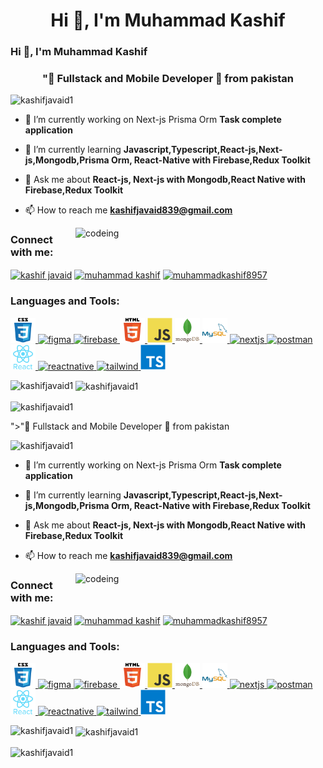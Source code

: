 <h1 align="center">Hi 👋, I'm Muhammad Kashif</h1>
<h3 align="center <h1 align="center">Hi 👋, I'm Muhammad Kashif</h1>
<h3 align="center">"🚀 Fullstack and Mobile Developer 📱 from pakistan</h3>

<p align="left animation: typing 3s steps(10) infinite, cursor .4s step-end infinite alternate;"> <img src="https://komarev.com/ghpvc/?username=kashifjavaid1&label=Profile%20views&color=0e75b6&style=flat" alt="kashifjavaid1" /> </p>

- 🔭 I’m currently working on Next-js Prisma Orm **Task complete application**

- 🌱 I’m currently learning **Javascript,Typescript,React-js,Next-js,Mongodb,Prisma Orm, React-Native with Firebase,Redux Toolkit**

- 💬 Ask me about **React-js, Next-js with Mongodb,React Native with Firebase,Redux Toolkit**

- 📫 How to reach me **kashifjavaid839@gmail.com**

<img align="right" src="https://res.cloudinary.com/practicaldev/image/fetch/s--7uXrM6C1--/c_limit%2Cf_auto%2Cfl_progressive%2Cq_66%2Cw_800/https://dev-to-uploads.s3.amazonaws.com/uploads/articles/1jsj8dy2kxbmgio1tegl.gif" alt="codeing" width="400">   

<h3 align="left">Connect with me:</h3>
<p align="left">
<a href="https://linkedin.com/in/kashif javaid" target="blank"><img align="center" src="https://raw.githubusercontent.com/rahuldkjain/github-profile-readme-generator/master/src/images/icons/Social/linked-in-alt.svg" alt="kashif javaid" height="30" width="40" /></a>
<a href="https://fb.com/muhammad kashif" target="blank"><img align="center" src="https://raw.githubusercontent.com/rahuldkjain/github-profile-readme-generator/master/src/images/icons/Social/facebook.svg" alt="muhammad kashif" height="30" width="40" /></a>
<a href="https://instagram.com/muhammadkashif8957" target="blank"><img align="center" src="https://raw.githubusercontent.com/rahuldkjain/github-profile-readme-generator/master/src/images/icons/Social/instagram.svg" alt="muhammadkashif8957" height="30" width="40" /></a>
</p>

<h3 align="left">Languages and Tools:</h3>
<p align="left"> <a href="https://www.w3schools.com/css/" target="_blank" rel="noreferrer"> <img src="https://raw.githubusercontent.com/devicons/devicon/master/icons/css3/css3-original-wordmark.svg" alt="css3" width="40" height="40"/> </a> <a href="https://www.figma.com/" target="_blank" rel="noreferrer"> <img src="https://www.vectorlogo.zone/logos/figma/figma-icon.svg" alt="figma" width="40" height="40"/> </a> <a href="https://firebase.google.com/" target="_blank" rel="noreferrer"> <img src="https://www.vectorlogo.zone/logos/firebase/firebase-icon.svg" alt="firebase" width="40" height="40"/> </a> <a href="https://www.w3.org/html/" target="_blank" rel="noreferrer"> <img src="https://raw.githubusercontent.com/devicons/devicon/master/icons/html5/html5-original-wordmark.svg" alt="html5" width="40" height="40"/> </a> <a href="https://developer.mozilla.org/en-US/docs/Web/JavaScript" target="_blank" rel="noreferrer"> <img src="https://raw.githubusercontent.com/devicons/devicon/master/icons/javascript/javascript-original.svg" alt="javascript" width="40" height="40"/> </a> <a href="https://www.mongodb.com/" target="_blank" rel="noreferrer"> <img src="https://raw.githubusercontent.com/devicons/devicon/master/icons/mongodb/mongodb-original-wordmark.svg" alt="mongodb" width="40" height="40"/> </a> <a href="https://www.mysql.com/" target="_blank" rel="noreferrer"> <img src="https://raw.githubusercontent.com/devicons/devicon/master/icons/mysql/mysql-original-wordmark.svg" alt="mysql" width="40" height="40"/> </a> <a href="https://nextjs.org/" target="_blank" rel="noreferrer"> <img src="https://cdn.worldvectorlogo.com/logos/nextjs-2.svg" alt="nextjs" width="40" height="40"/> </a> <a href="https://postman.com" target="_blank" rel="noreferrer"> <img src="https://www.vectorlogo.zone/logos/getpostman/getpostman-icon.svg" alt="postman" width="40" height="40"/> </a> <a href="https://reactjs.org/" target="_blank" rel="noreferrer"> <img src="https://raw.githubusercontent.com/devicons/devicon/master/icons/react/react-original-wordmark.svg" alt="react" width="40" height="40"/> </a> <a href="https://reactnative.dev/" target="_blank" rel="noreferrer"> <img src="https://reactnative.dev/img/header_logo.svg" alt="reactnative" width="40" height="40"/> </a> <a href="https://tailwindcss.com/" target="_blank" rel="noreferrer"> <img src="https://www.vectorlogo.zone/logos/tailwindcss/tailwindcss-icon.svg" alt="tailwind" width="40" height="40"/> </a> <a href="https://www.typescriptlang.org/" target="_blank" rel="noreferrer"> <img src="https://raw.githubusercontent.com/devicons/devicon/master/icons/typescript/typescript-original.svg" alt="typescript" width="40" height="40"/> </a> </p>

<p><img align="left" src="https://github-readme-stats.vercel.app/api/top-langs?username=kashifjavaid1&show_icons=true&locale=en&layout=compact" alt="kashifjavaid1" /></p>

<p>&nbsp;<img align="center" src="https://github-readme-stats.vercel.app/api?username=kashifjavaid1&show_icons=true&locale=en" alt="kashifjavaid1" /></p>

<p><img align="center" src="https://github-readme-streak-stats.herokuapp.com/?user=kashifjavaid1&" alt="kashifjavaid1" /></p>
">"🚀 Fullstack and Mobile Developer 📱 from pakistan</h3>

<p align="left"> <img src="https://komarev.com/ghpvc/?username=kashifjavaid1&label=Profile%20views&color=0e75b6&style=flat" alt="kashifjavaid1" /> </p>

- 🔭 I’m currently working on Next-js Prisma Orm **Task complete application**

- 🌱 I’m currently learning **Javascript,Typescript,React-js,Next-js,Mongodb,Prisma Orm, React-Native with Firebase,Redux Toolkit**

- 💬 Ask me about **React-js, Next-js with Mongodb,React Native with Firebase,Redux Toolkit**

- 📫 How to reach me **kashifjavaid839@gmail.com**

<img align="right" src="https://res.cloudinary.com/practicaldev/image/fetch/s--7uXrM6C1--/c_limit%2Cf_auto%2Cfl_progressive%2Cq_66%2Cw_800/https://dev-to-uploads.s3.amazonaws.com/uploads/articles/1jsj8dy2kxbmgio1tegl.gif" alt="codeing" width="400">   

<h3 align="left">Connect with me:</h3>
<p align="left">
<a href="https://linkedin.com/in/kashif javaid" target="blank"><img align="center" src="https://raw.githubusercontent.com/rahuldkjain/github-profile-readme-generator/master/src/images/icons/Social/linked-in-alt.svg" alt="kashif javaid" height="30" width="40" /></a>
<a href="https://fb.com/muhammad kashif" target="blank"><img align="center" src="https://raw.githubusercontent.com/rahuldkjain/github-profile-readme-generator/master/src/images/icons/Social/facebook.svg" alt="muhammad kashif" height="30" width="40" /></a>
<a href="https://instagram.com/muhammadkashif8957" target="blank"><img align="center" src="https://raw.githubusercontent.com/rahuldkjain/github-profile-readme-generator/master/src/images/icons/Social/instagram.svg" alt="muhammadkashif8957" height="30" width="40" /></a>
</p>

<h3 align="left">Languages and Tools:</h3>
<p align="left"> <a href="https://www.w3schools.com/css/" target="_blank" rel="noreferrer"> <img src="https://raw.githubusercontent.com/devicons/devicon/master/icons/css3/css3-original-wordmark.svg" alt="css3" width="40" height="40"/> </a> <a href="https://www.figma.com/" target="_blank" rel="noreferrer"> <img src="https://www.vectorlogo.zone/logos/figma/figma-icon.svg" alt="figma" width="40" height="40"/> </a> <a href="https://firebase.google.com/" target="_blank" rel="noreferrer"> <img src="https://www.vectorlogo.zone/logos/firebase/firebase-icon.svg" alt="firebase" width="40" height="40"/> </a> <a href="https://www.w3.org/html/" target="_blank" rel="noreferrer"> <img src="https://raw.githubusercontent.com/devicons/devicon/master/icons/html5/html5-original-wordmark.svg" alt="html5" width="40" height="40"/> </a> <a href="https://developer.mozilla.org/en-US/docs/Web/JavaScript" target="_blank" rel="noreferrer"> <img src="https://raw.githubusercontent.com/devicons/devicon/master/icons/javascript/javascript-original.svg" alt="javascript" width="40" height="40"/> </a> <a href="https://www.mongodb.com/" target="_blank" rel="noreferrer"> <img src="https://raw.githubusercontent.com/devicons/devicon/master/icons/mongodb/mongodb-original-wordmark.svg" alt="mongodb" width="40" height="40"/> </a> <a href="https://www.mysql.com/" target="_blank" rel="noreferrer"> <img src="https://raw.githubusercontent.com/devicons/devicon/master/icons/mysql/mysql-original-wordmark.svg" alt="mysql" width="40" height="40"/> </a> <a href="https://nextjs.org/" target="_blank" rel="noreferrer"> <img src="https://cdn.worldvectorlogo.com/logos/nextjs-2.svg" alt="nextjs" width="40" height="40"/> </a> <a href="https://postman.com" target="_blank" rel="noreferrer"> <img src="https://www.vectorlogo.zone/logos/getpostman/getpostman-icon.svg" alt="postman" width="40" height="40"/> </a> <a href="https://reactjs.org/" target="_blank" rel="noreferrer"> <img src="https://raw.githubusercontent.com/devicons/devicon/master/icons/react/react-original-wordmark.svg" alt="react" width="40" height="40"/> </a> <a href="https://reactnative.dev/" target="_blank" rel="noreferrer"> <img src="https://reactnative.dev/img/header_logo.svg" alt="reactnative" width="40" height="40"/> </a> <a href="https://tailwindcss.com/" target="_blank" rel="noreferrer"> <img src="https://www.vectorlogo.zone/logos/tailwindcss/tailwindcss-icon.svg" alt="tailwind" width="40" height="40"/> </a> <a href="https://www.typescriptlang.org/" target="_blank" rel="noreferrer"> <img src="https://raw.githubusercontent.com/devicons/devicon/master/icons/typescript/typescript-original.svg" alt="typescript" width="40" height="40"/> </a> </p>

<p><img align="left" src="https://github-readme-stats.vercel.app/api/top-langs?username=kashifjavaid1&show_icons=true&locale=en&layout=compact" alt="kashifjavaid1" /></p>

<p>&nbsp;<img align="center" src="https://github-readme-stats.vercel.app/api?username=kashifjavaid1&show_icons=true&locale=en" alt="kashifjavaid1" /></p>

<p><img align="center" src="https://github-readme-streak-stats.herokuapp.com/?user=kashifjavaid1&" alt="kashifjavaid1" /></p>
